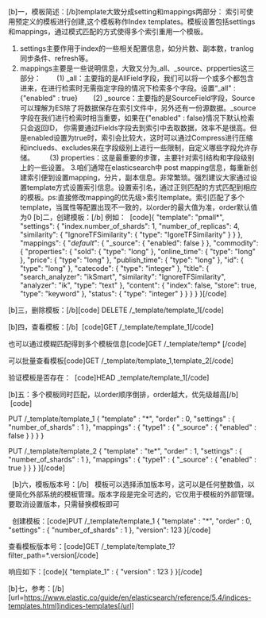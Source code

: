 [b]一，模板简述：[/b]template大致分成setting和mappings两部分：
索引可使用预定义的模板进行创建,这个模板称作Index templates。模板设置包括settings和mappings，通过模式匹配的方式使得多个索引重用一个模板。 
1. settings主要作用于index的一些相关配置信息，如分片数、副本数，tranlog同步条件、refresh等。
 
2. mappings主要是一些说明信息，大致又分为_all、_source、prpperties这三部分：
 
     (1) _all：主要指的是AllField字段，我们可以将一个或多个都包含进来，在进行检索时无需指定字段的情况下检索多个字段。设置“_all" : {"enabled" : true}
 
     (2) _source：主要指的是SourceField字段，Source可以理解为ES除了将数据保存在索引文件中，另外还有一份源数据。_source字段在我们进行检索时相当重要，如果在{"enabled" : false}情况下默认检索只会返回ID， 你需要通过Fields字段去到索引中去取数据，效率不是很高。但是enabled设置为true时，索引会比较大，这时可以通过Compress进行压缩和inclueds、excludes来在字段级别上进行一些限制，自定义哪些字段允许存储。
 
     (3) properties：这是最重要的步骤，主要针对索引结构和字段级别上的一些设置。
3.咱们通常在elasticsearch中 post mapping信息，每重新创建索引便到设置mapping，分片，副本信息。非常繁琐。强烈建议大家通过设置template方式设置索引信息。设置索引名，通过正则匹配的方式匹配到相应的模板。ps:直接修改mapping的优先级>索引template。索引匹配了多个template，当属性等配置出现不一致的，以order的最大值为准，order默认值为0
[b]二，创建模板：[/b]
例如：
 [code]{
  "template": "pmall*",
  "settings": {
    "index.number_of_shards": 1,
    "number_of_replicas": 4,
    "similarity": {
      "IgnoreTFSimilarity": {
        "type": "IgoreTFSimilarity"
      }
    }
  },
  "mappings": {
    "_default_": {
      "_source": {
        "enabled": false
      }
    },
    "commodity": {
      "properties": {
        "sold": {
          "type": "long"
        },
        "online_time": {
          "type": "long"
        },
        "price": {
          "type": "long"
        },
        "publish_time": {
          "type": "long"
        },
        "id": {
          "type": "long"
        },
        "catecode": {
          "type": "integer"
        },
        "title": {
          "search_analyzer": "ikSmart",
          "similarity": "IgnoreTFSimilarity",
          "analyzer": "ik",
          "type": "text"
        },
        "content": {
          "index": false,
          "store": true,
          "type": "keyword"
        },
        "status": {
          "type": "integer"
        }
      }
    }
  }
}[/code]
 

[b]三，删除模板：[/b][code]
DELETE /_template/template_1[/code]



[b]四，查看模板：[/b]
 [code]GET /_template/template_1[/code]

也可以通过模糊匹配得到多个模板信息[code]GET /_template/temp* [/code]

可以批量查看模板[code]GET /_template/template_1,template_2[/code]

验证模板是否存在：
 [code]HEAD _template/template_1[/code]

[b]五：多个模板同时匹配，以order顺序倒排，order越大，优先级越高[/b]
 [code]
 
PUT /_template/template_1
{
    "template" : "*",
    "order" : 0,
    "settings" : {
        "number_of_shards" : 1
    },
    "mappings" : {
        "type1" : {
            "_source" : { "enabled" : false }
        }
    }
}

PUT /_template/template_2
{
    "template" : "te*",
    "order" : 1,
    "settings" : {
        "number_of_shards" : 1
    },
    "mappings" : {
        "type1" : {
            "_source" : { "enabled" : true }
        }
    }
}[/code]

 
[b]六，模板版本号：[/b]
 
模板可以选择添加版本号，这可以是任何整数值，以便简化外部系统的模板管理。版本字段是完全可选的，它仅用于模板的外部管理。要取消设置版本，只需替换模板即可

 
创建模板：[code]PUT /_template/template_1
{
    "template" : "*",
    "order" : 0,
    "settings" : {
        "number_of_shards" : 1
    },
    "version": 123
}[/code]

查看模板版本号：[code]GET /_template/template_1?filter_path=*.version[/code]


响应如下：[code]{
  "template_1" : {
    "version" : 123
  }
}[/code]

[b]七，参考：[/b]
[url=https://www.elastic.co/guide/en/elasticsearch/reference/5.4/indices-templates.html]indices-templates[/url]